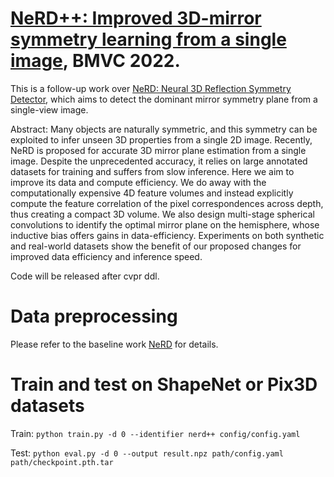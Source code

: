# [NeRD++: Improved 3D-mirror symmetry learning from a single image](https://arxiv.org/abs/2112.12579), BMVC 2022. 
This is a follow-up work over [NeRD: Neural 3D Reflection Symmetry Detector](https://arxiv.org/abs/2105.03211), which aims to detect the dominant mirror symmetry plane from a single-view image.

Abstract: 
Many objects are naturally symmetric, and this symmetry can be exploited to infer unseen 3D properties from a single 2D image. Recently, NeRD is proposed for accurate 3D mirror plane estimation from a single image. Despite the unprecedented accuracy, it relies on large annotated datasets for training and suffers from slow inference. Here we aim to improve its data and compute efficiency. We do away with the computationally expensive 4D feature volumes and instead explicitly compute the feature correlation of the pixel correspondences across depth, thus creating a compact 3D volume. We also design multi-stage spherical convolutions to identify the optimal mirror plane on the hemisphere, whose inductive bias offers gains in data-efficiency. Experiments on both synthetic and real-world datasets show the benefit of our proposed changes for improved data efficiency and inference speed.

Code will be released after cvpr ddl.
# Data preprocessing
Please refer to the baseline work [NeRD](https://github.com/zhou13/nerd#downloading-the-processed-datasets) for details.

# Train and test on ShapeNet or Pix3D datasets
Train: `python train.py -d 0 --identifier nerd++ config/config.yaml`

Test: `python eval.py -d 0 --output result.npz path/config.yaml path/checkpoint.pth.tar`

